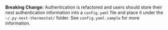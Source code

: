 **Breaking Change:** Authentication is refactored and users should store their nest authentication information into a `config.yaml` file and place it under the `~/.py-nest-thermostat/` folder. See `config.yaml.sample` for more information.
